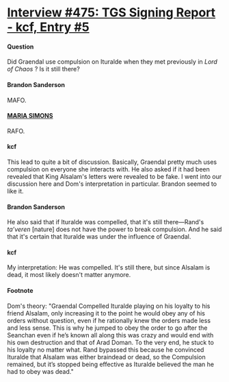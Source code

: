 # [Interview #475: TGS Signing Report - kcf, Entry #5](https://www.theoryland.com/intvmain.php?i=475#5)

#### Question

Did Graendal use compulsion on Ituralde when they met previously in
*Lord of Chaos*
? Is it still there?

#### Brandon Sanderson

MAFO.

#### [MARIA SIMONS](http://www.dragonmount.com/forums/topic/46013-mafo-answers/)

RAFO.

#### kcf

This lead to quite a bit of discussion. Basically, Graendal pretty much uses compulsion on everyone she interacts with. He also asked if it had been revealed that King Alsalam's letters were revealed to be fake. I went into our discussion here and Dom's interpretation in particular. Brandon seemed to like it.

#### Brandon Sanderson

He also said that if Ituralde was compelled, that it's still there—Rand's
*ta’veren*
[nature] does not have the power to break compulsion. And he said that it's certain that Ituralde was under the influence of Graendal.

#### kcf

My interpretation: He was compelled. It's still there, but since Alsalam is dead, it most likely doesn't matter anymore.

#### Footnote

Dom's theory: "Graendal Compelled Ituralde playing on his loyalty to his friend Alsalam, only increasing it to the point he would obey any of his orders without question, even if he rationally knew the orders made less and less sense. This is why he jumped to obey the order to go after the Seanchan even if he’s known all along this was crazy and would end with his own destruction and that of Arad Doman. To the very end, he stuck to his loyalty no matter what. Rand bypassed this because he convinced Ituralde that Alsalam was either braindead or dead, so the Compulsion remained, but it’s stopped being effective as Ituralde believed the man he had to obey was dead."

